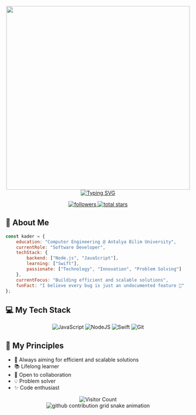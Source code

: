 <div align="center">
  <img src="https://raw.githubusercontent.com/SP-XD/SP-XD/main/images/dev-working_rounded.gif" href="https://github.com/SP-XD" width="500" alt=""/>
</div>

<div align="center">
  <a href="https://git.io/typing-svg"><img src="https://readme-typing-svg.demolab.com?font=Fira+Code&weight=600&size=28&pause=1000&color=36BCF7FF&center=true&vCenter=true&width=435&lines=Hi+there%2C+I'm+Kader+%F0%9F%91%8B;Backend+Developer;Always+learning+new+things" alt="Typing SVG" /></a>
</div>

<div align="center">
  <p>
    <a href="https://github.com/YOUR-USERNAME?tab=followers">
      <img alt="followers" title="Follow me on Github" src="https://custom-icon-badges.demolab.com/github/followers/YOUR-USERNAME?color=236ad3&labelColor=1155ba&style=for-the-badge&logo=person-add&label=Followers&logoColor=white"/>
    </a>
    <a href="https://github.com/YOUR-USERNAME?tab=repositories&sort=stargazers">
      <img alt="total stars" title="Total stars on GitHub" src="https://custom-icon-badges.demolab.com/github/stars/YOUR-USERNAME?color=55960c&style=for-the-badge&labelColor=488207&logo=star"/>
    </a>
  </p>
</div>

## 🚀 About Me

```javascript
const kader = {
    education: "Computer Engineering @ Antalya Bilim University",
    currentRole: "Software Developer",
    techStack: {
        backend: ["Node.js", "JavaScript"],
        learning: ["Swift"],
        passionate: ["Technology", "Innovation", "Problem Solving"]
    },
    currentFocus: "Building efficient and scalable solutions",
    funFact: "I believe every bug is just an undocumented feature 🐛"
};
```

## 💻 My Tech Stack
<div align="center">
  
  ![JavaScript](https://img.shields.io/badge/javascript-%23323330.svg?style=for-the-badge&logo=javascript&logoColor=%23F7DF1E)
  ![NodeJS](https://img.shields.io/badge/node.js-6DA55F?style=for-the-badge&logo=node.js&logoColor=white)
  ![Swift](https://img.shields.io/badge/swift-F54A2A?style=for-the-badge&logo=swift&logoColor=white)
  ![Git](https://img.shields.io/badge/git-%23F05033.svg?style=for-the-badge&logo=git&logoColor=white)
  
</div>


## 🌟 My Principles

- 🎯 Always aiming for efficient and scalable solutions
- 📚 Lifelong learner
- 🤝 Open to collaboration
- 💡 Problem solver
- ✨ Code enthusiast

<div align="center">
  <img src="https://profile-counter.glitch.me/YOUR-USERNAME/count.svg" alt="Visitor Count"/>
</div>

<!-- Snake animation -->
<div align="center">
  <picture>
    <source media="(prefers-color-scheme: dark)" srcset="https://raw.githubusercontent.com/YOUR-USERNAME/YOUR-USERNAME/output/github-contribution-grid-snake-dark.svg">
    <source media="(prefers-color-scheme: light)" srcset="https://raw.githubusercontent.com/YOUR-USERNAME/YOUR-USERNAME/output/github-contribution-grid-snake.svg">
    <img alt="github contribution grid snake animation" src="https://raw.githubusercontent.com/YOUR-USERNAME/YOUR-USERNAME/output/github-contribution-grid-snake.svg">
  </picture>
</div>
